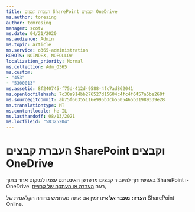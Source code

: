 ```yaml
---
title: העברת קבצים SharePoint וקבצים OneDrive
ms.author: toresing
author: tomresing
manager: scotv
ms.date: 04/21/2020
ms.audience: Admin
ms.topic: article
ms.service: o365-administration
ROBOTS: NOINDEX, NOFOLLOW
localization_priority: Normal
ms.collection: Adm_O365
ms.custom:
- "453"
- "5300013"
ms.assetid: 8f240745-f75d-412d-9588-4fc7ad862041
ms.openlocfilehash: 7c30a914bb276527d15604c4fc4f6457a5be260f
ms.sourcegitcommit: ab75f66355116e995b3cb5505465b31989339e28
ms.translationtype: MT
ms.contentlocale: he-IL
ms.lasthandoff: 08/13/2021
ms.locfileid: "58325204"
---
```

# <a name="move-files-in-sharepoint-and-onedrive"></a>העברת קבצים SharePoint וקבצים OneDrive

באפשרותך להעביר קבצים מדפדפן האינטרנט עצמו למיקום אחר בתוך SharePoint ו- OneDrive. ראה [העברה או העתקה של קבצים.](https://support.microsoft.com/office/move-or-copy-files-in-sharepoint-00e2f483-4df3-46be-a861-1f5f0c1a87bc?ui=en-US&rs=en-US&ad=US)


**הערה:** **מעבר אל** אינו זמין אם אתה משתמש בחוויה הקלאסית של SharePoint Online.
  

